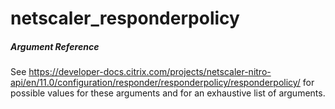 # netscaler_responderpolicy

##### Argument Reference

See https://developer-docs.citrix.com/projects/netscaler-nitro-api/en/11.0/configuration/responder/responderpolicy/responderpolicy/ for possible values for these arguments and for an exhaustive list of arguments.


